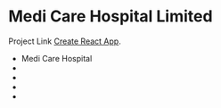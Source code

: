 # Medi Care Hospital Limited

Project Link [Create React App](https://github.com/facebook/create-react-app).



* Medi Care Hospital 
*
*
*
*
